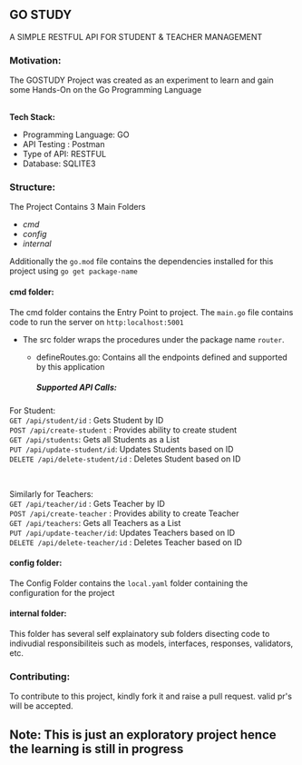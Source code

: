 <h2>GO STUDY</h2>
 A SIMPLE RESTFUL API FOR STUDENT & TEACHER MANAGEMENT

<h3> Motivation: </h3>
The GOSTUDY Project was created as an experiment to learn and gain some Hands-On on the Go Programming Language

<br>
<br>

<b>Tech Stack:</b>

- Programming Language: GO
- API Testing : Postman
- Type of API: RESTFUL
- Database: SQLITE3

<h3> Structure: </h3>

The Project Contains 3 Main Folders

- _cmd_
- _config_
- _internal_

Additionally the `go.mod` file contains the dependencies installed for this project using `go get package-name`

<h4> cmd folder:</h4>

The cmd folder contains the Entry Point to project. The `main.go` file contains code to run the server on `http:localhost:5001`

- The src folder wraps the procedures under the package name `router`.

  - defineRoutes.go: Contains all the endpoints defined and supported by this application

    <h5>Supported API Calls:</h5>

For Student:
<br>
`GET /api/student/id` : Gets Student by ID
<br>
`POST /api/create-student` : Provides ability to create student
<br>
`GET /api/students`: Gets all Students as a List
<br>
`PUT /api/update-student/id`: Updates Students based on ID
<br>
`DELETE /api/delete-student/id` : Deletes Student based on ID

  <br>

Similarly for Teachers:
<br>
`GET /api/teacher/id` : Gets Teacher by ID
<br>
`POST /api/create-teacher` : Provides ability to create Teacher
<br>
`GET /api/teachers`: Gets all Teachers as a List
<br>
`PUT /api/update-teacher/id`: Updates Teachers based on ID
<br>
`DELETE /api/delete-teacher/id` : Deletes Teacher based on ID
<br>

<h4> config folder:</h4>

The Config Folder contains the `local.yaml` folder containing the configuration for the project

<h4> internal folder:</h4>

This folder has several self explainatory sub folders disecting code to indivudial responsibiliteis such as models, interfaces, responses, validators, etc.

### Contributing:

To contribute to this project, kindly fork it and raise a pull request. valid pr's will be accepted.

## Note: This is just an exploratory project hence the learning is still in progress
